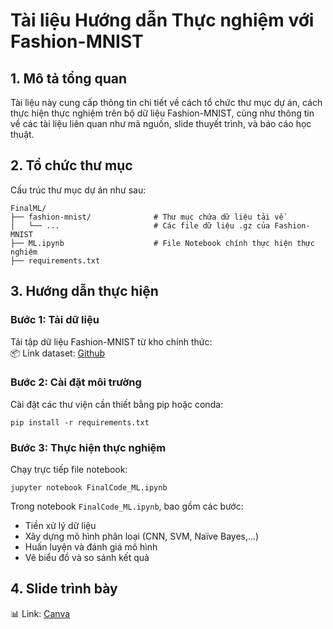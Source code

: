 # Tài liệu Hướng dẫn Thực nghiệm với Fashion-MNIST

## 1. Mô tả tổng quan
Tài liệu này cung cấp thông tin chi tiết về cách tổ chức thư mục dự án, cách thực hiện thực nghiệm trên bộ dữ liệu Fashion-MNIST, cũng như thông tin về các tài liệu liên quan như mã nguồn, slide thuyết trình, và báo cáo học thuật.

## 2. Tổ chức thư mục
Cấu trúc thư mục dự án như sau:
```
FinalML/
├── fashion-mnist/              # Thư mục chứa dữ liệu tải về
│   └── ...                     # Các file dữ liệu .gz của Fashion-MNIST
├── ML.ipynb                    # File Notebook chính thực hiện thực nghiệm
├── requirements.txt
```

## 3. Hướng dẫn thực hiện

### Bước 1: Tải dữ liệu
Tải tập dữ liệu Fashion-MNIST từ kho chính thức:  
📦 Link dataset: [Github](https://github.com/zalandoresearch/fashion-mnist)

### Bước 2: Cài đặt môi trường
Cài đặt các thư viện cần thiết bằng pip hoặc conda:
```
pip install -r requirements.txt
```

### Bước 3: Thực hiện thực nghiệm
Chạy trực tiếp file notebook:
```
jupyter notebook FinalCode_ML.ipynb
```

Trong notebook `FinalCode_ML.ipynb`, bao gồm các bước:
- Tiền xử lý dữ liệu
- Xây dựng mô hình phân loại (CNN, SVM, Naïve Bayes,...)
- Huấn luyện và đánh giá mô hình
- Vẽ biểu đồ và so sánh kết quả

## 4. Slide trình bày
📊 Link: [Canva](https://www.canva.com/design/DAGkn2MXADA/Oj1jhbngbYQw9U8VZY4aSg/view?utlId=he657e6a605)
